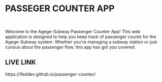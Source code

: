 <h1>PASSEGER COUNTER APP</h1>
<br>
<p>Welcome to the Agege-Subway Passenger Counter App! This web application is designed to help you keep track of 
  passenger counts for the Agege-Subway system. Whether you're managing a subway station or just curious about the 
  passenger flow, this app has got you covered.</p>
<h2>LIVE LINK</h2>
https://ifeddev.github.io/passenger-counter/
